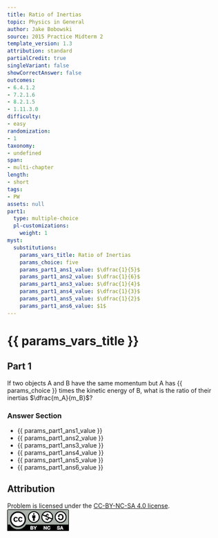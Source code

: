 ```yaml
---
title: Ratio of Inertias
topic: Physics in General
author: Jake Bobowski
source: 2015 Practice Midterm 2
template_version: 1.3
attribution: standard
partialCredit: true
singleVariant: false
showCorrectAnswer: false
outcomes:
- 6.4.1.2
- 7.2.1.6
- 8.2.1.5
- 1.11.3.0
difficulty:
- easy
randomization:
- 1
taxonomy:
- undefined
span:
- multi-chapter
length:
- short
tags:
- PW
assets: null
part1:
  type: multiple-choice
  pl-customizations:
    weight: 1
myst:
  substitutions:
    params_vars_title: Ratio of Inertias
    params_choice: five
    params_part1_ans1_value: $\dfrac{1}{5}$
    params_part1_ans2_value: $\dfrac{1}{6}$
    params_part1_ans3_value: $\dfrac{1}{4}$
    params_part1_ans4_value: $\dfrac{1}{3}$
    params_part1_ans5_value: $\dfrac{1}{2}$
    params_part1_ans6_value: $1$
---
```

# {{ params_vars_title }}

## Part 1

If two objects A and B have the same momentum but A has {{ params_choice }} times the kinetic energy of B, what is the ratio of their inertias $\dfrac{m_A}{m_B}$?

### Answer Section

- {{ params_part1_ans1_value }}
- {{ params_part1_ans2_value }}
- {{ params_part1_ans3_value }}
- {{ params_part1_ans4_value }}
- {{ params_part1_ans5_value }}
- {{ params_part1_ans6_value }}

## Attribution

Problem is licensed under the [CC-BY-NC-SA 4.0 license](https://creativecommons.org/licenses/by-nc-sa/4.0/).<br> ![The Creative Commons 4.0 license requiring attribution-BY, non-commercial-NC, and share-alike-SA license.](https://raw.githubusercontent.com/firasm/bits/master/by-nc-sa.png)
